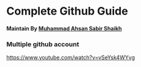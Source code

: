 #  Complete Github Guide 

#### Maintain By [Muhammad Ahsan Sabir Shaikh](https://github.com/Ahsan2001) 

### Multiple github account 
https://www.youtube.com/watch?v=vSeYsk4WYvg
